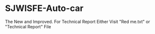 # SJWISFE-Auto-car
The New and Improved.
For Technical Report Either Visit "Red me.txt" or "Technical Report" File
